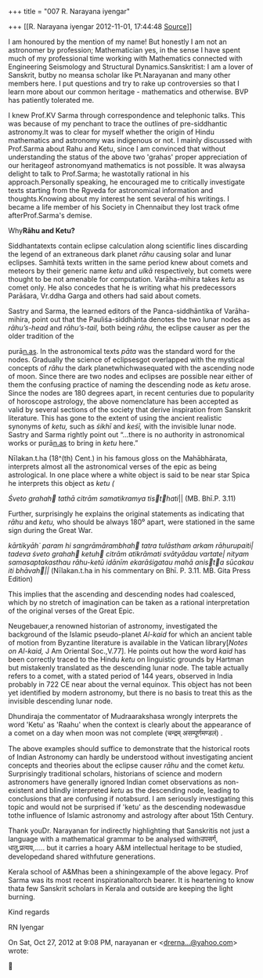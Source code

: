 +++
title = "007 R. Narayana iyengar"

+++
[[R. Narayana iyengar	2012-11-01, 17:44:48 [Source](https://groups.google.com/g/bvparishat/c/TL6hPE7kBr0)]]



I am honoured by the mention of my name! But honestly I am not an astronomer by profession; Mathematician yes, in the sense I have spent much of my professional time working with Mathematics connected with Engineering Seismology and Structural Dynamics.Sanskritist: I am a lover of Sanskrit, butby no meansa scholar like Pt.Narayanan and many other members here. I put questions and try to rake up controversies so that I learn more about our common heritage - mathematics and otherwise. BVP has patiently tolerated me.

I knew Prof.KV Sarma through correspondence and telephonic talks. This was because of my penchant to trace the outlines of pre-siddhantic astronomy.It was to clear for myself whether the origin of Hindu mathematics and astronomy was indigenous or not. I mainly discussed with Prof.Sarma about Rahu and Ketu, since I am convinced that without understanding the status of the above two 'grahas' proper appreciation of our heritageof astronomyand mathematics is not possible. It was alwaysa delight to talk to Prof.Sarma; he wastotally rational in his approach.Personally speaking, he encouraged me to critically investigate texts starting from the Rgveda for astronomical information and thoughts.Knowing about my interest he sent several of his writings. I became a life member of his Society in Chennaibut they lost track ofme afterProf.Sarma's demise.



Why**Rāhu and Ketu?**

Siddhantatexts contain eclipse calculation along scientific lines discarding the legend of an extraneous dark planet *rāhu* causing solar and lunar eclipses. Samhitā texts written in the same period knew about comets and meteors by their generic name *ketu* and *ulkā* respectively, but comets were thought to be not amenable for computation. Varāha-mihira takes *ketu* as comet only. He also concedes that he is writing what his predecessors Parāśara, Vr.ddha Garga and others had said about comets.

Sastry and Sarma, the learned editors of the Panca-siddhāntika of Varāha-mihira, point out that the Pauliśa-siddhānta denotes the two lunar nodes as *rāhu’s-head* and *rāhu’s-tail,* both being *rāhu,* the eclipse causer as per the older tradition of the

purā[n.as](http://n.as). In the astronomical texts *pāta* was the standard word for the nodes. Gradually the science of eclipsesgot overlapped with the mystical concepts of *rāhu* the dark planetwhichwasequated with the ascending node of moon. Since there are two nodes and eclipses are possible near either of them the confusing practice of naming the descending node as *ketu* arose. Since the nodes are 180 degrees apart, in recent centuries due to popularity of horoscope astrology, the above nomenclature has been accepted as valid by several sections of the society that derive inspiration from Sanskrit literature. This has gone to the extent of using the ancient realistic synonyms of *ketu,* such as *śikhī* and *keśī,* with the invisible lunar node. Sastry and Sarma rightly point out “…there is no authority in astronomical works or purā[n.as](http://n.as) to bring in *ketu* here.”

Nīlakan.t.ha (18^(th) Cent.) in his famous gloss on the Mahābhārata, interprets almost all the astronomical verses of the epic as being astrological. In one place where a white object is said to be near star Spica he interprets this object as *ketu (*

*Śveto grahah tathā citrām samatikramya tisthati*\|\| (MB. Bhī.P. 3.11)

Further, surprisingly he explains the original statements as indicating that *rāhu* and *ketu,* who should be always 180⁰ apart, were stationed in the same sign during the Great War.

*kārtikyāh˙ param hi sangrāmārambhah tatra tulāstham arkam rāhurupaiti\| tadeva śveto grahah ketuh citrām atikrāmati svātyādau vartate\| nityam samasaptakasthau rāhu-ketū idānīm ekarāśigatau mahā anista sūcakau iti bhāvah\|\|* (Nīlakan.t.ha in his commentary on Bhī. P. 3.11. MB. Gita Press Edition)



This implies that the ascending and descending nodes had coalesced, which by no stretch of imagination can be taken as a rational interpretation of the original verses of the Great Epic.



Neugebauer,a renowned historian of astronomy, investigated the background of the Islamic pseudo-planet *Al-kaid* for which an ancient table of motion from Byzantine literature is available in the Vatican library\[*Notes on Al-kaid,* J Am Oriental Soc.,V.77\]. He points out how the word *kaid* has been correctly traced to the Hindu *ketu* on linguistic grounds by Hartman but mistakenly translated as the descending lunar node. The table actually refers to a comet, with a stated period of 144 years, observed in India probably in 722 CE near about the vernal equinox. This object has not been yet identified by modern astronomy, but there is no basis to treat this as the invisible descending lunar node.



Dhundiraja the commentator of Mudraarakshasa wrongly interprets the word 'Ketu' as 'Raahu' when the context is clearly about the appearance of a comet on a day when moon was not complete (चन्द्रम्
असम्पूर्णमण्डलं) .

The above examples should suffice to demonstrate that the historical roots of Indian Astronomy can hardly be understood without investigating ancient concepts and theories about the eclipse causer *rāhu* and the comet *ketu.* Surprisingly traditional scholars, historians of science and modern astronomers have generally ignored Indian comet observations as non-existent and blindly interpreted *ketu* as the descending node, leading to conclusions that are confusing if notabsurd. I am seriously investigating this topic and would not be surprised if 'ketu' as the descending nodewasdue tothe influence of Islamic astronomy and astrology after about 15th Century.



Thank youDr. Narayanan for indirectly highlighting that Sanskritis not just a language with a mathematical grammar to be analysed withउपसर्ग, धातु,प्रत्यय,..... but it carries a hoary A&M intellectual heritage to be studied, developedand shared withfuture generations.



Kerala school of A&Mhas been a shiningexample of the above legacy. Prof Sarma was its most recent inspirationaltorch bearer. It is heartening to know thata few Sanskrit scholars in Kerala and outside are keeping the light burning.



Kind regards



RN Iyengar



On Sat, Oct 27, 2012 at 9:08 PM, narayanan er \<[drerna...@yahoo.com]()\> wrote:  



